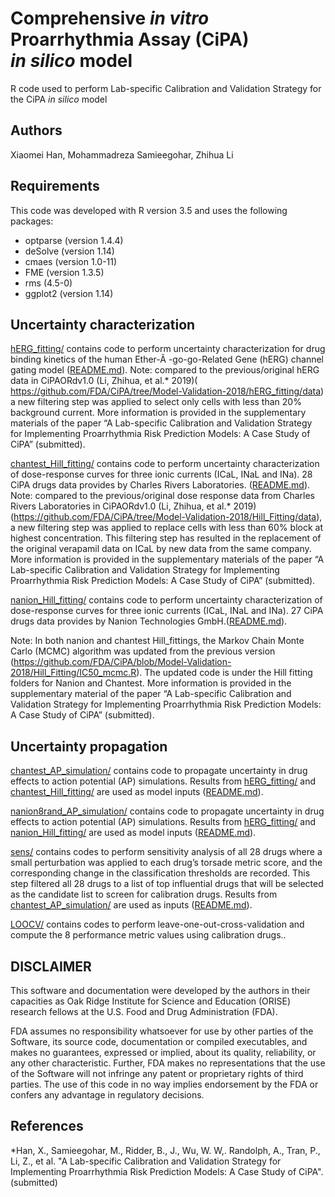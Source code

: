 # Comprehensive *in vitro* Proarrhythmia Assay (CiPA)<br/> *in silico* model
R code used to perform Lab-specific Calibration and Validation Strategy  for the CiPA *in silico* model

## Authors
Xiaomei Han, Mohammadreza Samieegohar, Zhihua Li

## Requirements
This code was developed with R version 3.5 and uses the following packages:
* optparse (version 1.4.4)
* deSolve (version 1.14)
* cmaes (version 1.0-11)
* FME (version 1.3.5)
* rms (4.5-0)
* ggplot2 (version 1.14)

## Uncertainty characterization
[hERG_fitting/](hERG_fitting/) contains code to perform uncertainty characterization for drug binding kinetics of the human Ether-Ã -go-go-Related Gene (hERG) channel gating model ([README.md](hERG_fitting/README.md)).
Note: compared to the previous/original hERG data in CiPAORdv1.0 (Li, Zhihua, et al.* 2019)( https://github.com/FDA/CiPA/tree/Model-Validation-2018/hERG_fitting/data) a new filtering step was applied to select only cells with less than 20% background current. More information is provided in the supplementary materials of the paper “A Lab-specific Calibration and Validation Strategy for Implementing Proarrhythmia Risk Prediction Models: A Case Study of CiPA” (submitted).

[chantest_Hill_fitting/](chantest_Hill_fitting/) contains code to perform uncertainty characterization of dose-response curves for three ionic currents (ICaL, INaL and INa). 28 CiPA drugs data provides by Charles Rivers Laboratories. ([README.md]( chantest_Hill_fitting/README.md)).
Note: compared to the previous/original dose response data from Charles Rivers Laboratories in CiPAORdv1.0 (Li, Zhihua, et al.* 2019) (https://github.com/FDA/CiPA/tree/Model-Validation-2018/Hill_Fitting/data), a new filtering step was applied to replace cells with less than 60% block at highest concentration. This filtering step has resulted in the replacement of the original verapamil data on ICaL by new data from the same company. More information is provided in the supplementary materials of the paper “A Lab-specific Calibration and Validation Strategy for Implementing Proarrhythmia Risk Prediction Models: A Case Study of CiPA” (submitted).

[nanion_Hill_fitting/](nanion_Hill_fitting/) contains code to perform uncertainty characterization of dose-response curves for three ionic currents (ICaL, INaL and INa). 27 CiPA drugs data provides by Nanion Technologies GmbH.([README.md](nanion_Hill_fitting/README.md)).

Note: In both nanion and chantest Hill_fittings, the Markov Chain Monte Carlo (MCMC) algorithm was updated from the previous version (https://github.com/FDA/CiPA/blob/Model-Validation-2018/Hill_Fitting/IC50_mcmc.R). The updated code is under the Hill fitting folders for Nanion and Chantest. More information is provided in the supplementary material of the paper “A Lab-specific Calibration and Validation Strategy for Implementing Proarrhythmia Risk Prediction Models: A Case Study of CiPA” (submitted).


## Uncertainty propagation
[chantest_AP_simulation/](chantest_AP_simulation/) contains code to propagate uncertainty in drug effects to action potential (AP) simulations. Results from [hERG_fitting/](hERG_fitting/) and [chantest_Hill_fitting/](chantest_Hill_fitting/) are used as model inputs ([README.md](chantest_AP_simulation/README.md)).

[nanion8rand_AP_simulation/](nanion8rand_AP_simulation/) contains code to propagate uncertainty in drug effects to action potential (AP) simulations. Results from [hERG_fitting/](hERG_fitting/) and [nanion_Hill_fitting/](nanion_Hill_fitting/) are used as model inputs ([README.md](nanion_Hill_fitting/README.md)).


[sens/]( sens/) contains codes to perform sensitivity analysis of all 28 drugs where a small perturbation was applied to each drug’s torsade metric score, and the corresponding change in the classification thresholds are recorded. This step filtered all 28 drugs to a list of top influential drugs that will be selected as the candidate list to screen for calibration drugs. Results from [chantest_AP_simulation/](chantest_AP_simulation/) are used as inputs ([README.md]([sens/](sens/))).

[LOOCV/](LOOCV/) contains codes to perform leave-one-out-cross-validation and compute the 8 performance metric values using calibration drugs..

## DISCLAIMER
This software and documentation were developed by the authors in their capacities as Oak Ridge Institute for Science and Education (ORISE) research fellows at the U.S. Food and Drug Administration (FDA).

FDA assumes no responsibility whatsoever for use by other parties of the Software, its source code, documentation or compiled executables, and makes no guarantees, expressed or implied, about its quality, reliability, or any other characteristic.  Further, FDA makes no representations that the use of the Software will not infringe any patent or proprietary rights of third parties.   The use of this code in no way implies endorsement by the FDA or confers any advantage in regulatory decisions.

## References
*Han, X., Samieegohar, M., Ridder, B., J., Wu, W. W,. Randolph, A., Tran, P., Li, Z., et al. "A Lab-specific Calibration and Validation Strategy for Implementing Proarrhythmia Risk Prediction Models: A Case Study of CiPA". (submitted)
